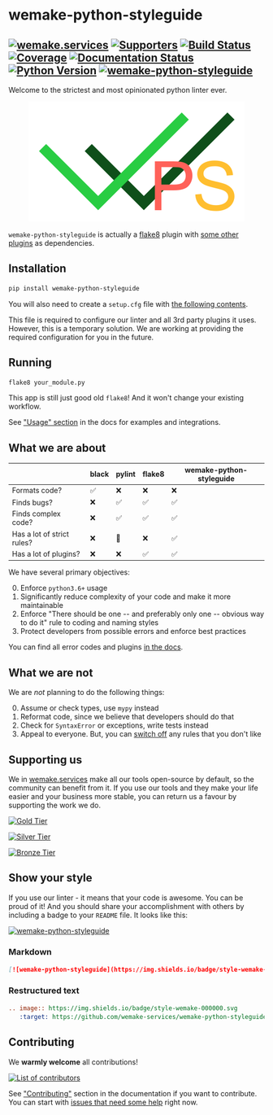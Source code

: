 # wemake-python-styleguide

[![wemake.services](https://img.shields.io/badge/%20-wemake.services-green.svg?label=%20&logo=data%3Aimage%2Fpng%3Bbase64%2CiVBORw0KGgoAAAANSUhEUgAAABAAAAAQCAMAAAAoLQ9TAAAABGdBTUEAALGPC%2FxhBQAAAAFzUkdCAK7OHOkAAAAbUExURQAAAAAAAAAAAAAAAAAAAAAAAAAAAAAAAP%2F%2F%2F5TvxDIAAAAIdFJOUwAjRA8xXANAL%2Bv0SAAAADNJREFUGNNjYCAIOJjRBdBFWMkVQeGzcHAwksJnAPPZGOGAASzPzAEHEGVsLExQwE7YswCb7AFZSF3bbAAAAABJRU5ErkJggg%3D%3D)](https://wemake.services)
[![Supporters](https://img.shields.io/opencollective/all/wemake-python-styleguide.svg?color=gold&label=supporters)](https://opencollective.com/wemake-python-styleguide)
[![Build Status](https://travis-ci.org/wemake-services/wemake-python-styleguide.svg?branch=master)](https://travis-ci.org/wemake-services/wemake-python-styleguide)
[![Coverage](https://coveralls.io/repos/github/wemake-services/wemake-python-styleguide/badge.svg?branch=master)](https://coveralls.io/github/wemake-services/wemake-python-styleguide?branch=master)
[![Documentation Status](https://readthedocs.org/projects/wemake-python-styleguide/badge/?version=latest)](https://wemake-python-styleguide.readthedocs.io/en/latest/?badge=latest)
[![Python Version](https://img.shields.io/pypi/pyversions/wemake-python-styleguide.svg)](https://pypi.org/project/wemake-python-styleguide/)
[![wemake-python-styleguide](https://img.shields.io/badge/style-wemake-000000.svg)](https://github.com/wemake-services/wemake-python-styleguide)
---

Welcome to the strictest and most opinionated python linter ever.

<p align="center">
  <img src="https://raw.githubusercontent.com/wemake-services/wemake-python-styleguide/master/docs/_static/logo.png"
       alt="wemake-python-styleguide logo">
</p>

`wemake-python-styleguide` is actually a [flake8](http://flake8.pycqa.org/en/latest/)
plugin with [some other plugins](https://wemake-python-styleguide.readthedocs.io/en/latest/pages/violations/index.html#external-plugins) as dependencies.

## Installation

```bash
pip install wemake-python-styleguide
```

You will also need to create a `setup.cfg` file with [the following contents](https://wemake-python-styleguide.readthedocs.io/en/latest/pages/options/config.html#plugins).

This file is required to configure our linter and all 3rd party plugins it uses.
However, this is a temporary solution.
We are working at providing the required configuration for you in the future.


## Running

```bash
flake8 your_module.py
```

This app is still just good old `flake8`!
And it won't change your existing workflow.

See ["Usage" section](https://wemake-python-styleguide.readthedocs.io/en/latest/pages/usage/setup.html)
in the docs for examples and integrations.


## What we are about

|                            | black | pylint | flake8 | wemake-python-styleguide |
|----------------------------|-------|--------|--------|--------------------------|
| Formats code?              |   ✅   |    ❌   |    ❌   |             ❌            |
| Finds bugs?                |   ❌   |    ✅   |    ✅   |             ✅            |
| Finds complex code?        |   ❌   |    ✅   |    ✅   |             ✅            |
| Has a lot of strict rules? |   ❌   |    🤔   |    ❌   |             ✅            |
| Has a lot of plugins?      |   ❌   |    ❌   |    ✅   |             ✅            |

We have several primary objectives:

0. Enforce `python3.6+` usage
1. Significantly reduce complexity of your code and make it more maintainable
2. Enforce "There should be one -- and preferably only one -- obvious way to do it" rule to coding and naming styles
3. Protect developers from possible errors and enforce best practices

You can find all error codes and plugins [in the docs](https://wemake-python-styleguide.readthedocs.io/en/latest/pages/violations/index.html).


## What we are not

We are *not* planning to do the following things:

0. Assume or check types, use `mypy` instead
1. Reformat code, since we believe that developers should do that
2. Check for `SyntaxError` or exceptions, write tests instead
3. Appeal to everyone. But, you can [switch off](https://wemake-python-styleguide.readthedocs.io/en/latest/pages/usage/setup.html#ignoring-violations) any rules that you don't like


## Supporting us

We in [wemake.services](https://wemake.services) make
all our tools open-source by default, so the community can benefit from it.
If you use our tools and they make your life easier and your business more stable,
you can return us a favour by supporting the work we do.

[![Gold Tier](https://opencollective.com/wemake-python-styleguide/tiers/gold-sponsor.svg?width=890)](https://opencollective.com/wemake-python-styleguide)

[![Silver Tier](https://opencollective.com/wemake-python-styleguide/tiers/gold-sponsor.svg?width=890&avatarHeight=45)](https://opencollective.com/wemake-python-styleguide)

[![Bronze Tier](https://opencollective.com/wemake-python-styleguide/tiers/gold-sponsor.svg?width=890&avatarHeight=35)](https://opencollective.com/wemake-python-styleguide)


## Show your style

If you use our linter - it means that your code is awesome.
You can be proud of it!
And you should share your accomplishment with others
by including a badge to your `README` file. It looks like this:

[![wemake-python-styleguide](https://img.shields.io/badge/style-wemake-000000.svg)](https://github.com/wemake-services/wemake-python-styleguide)

### Markdown

```md
[![wemake-python-styleguide](https://img.shields.io/badge/style-wemake-000000.svg)](https://github.com/wemake-services/wemake-python-styleguide)
```

### Restructured text

```rst
.. image:: https://img.shields.io/badge/style-wemake-000000.svg
   :target: https://github.com/wemake-services/wemake-python-styleguide
```


## Contributing

We **warmly welcome** all contributions!

[![List of contributors](https://opencollective.com/wemake-python-styleguide/contributors.svg?width=890&button=0)](https://github.com/wemake-services/wemake-python-styleguide/graphs/contributors)

See ["Contributing"](https://wemake-python-styleguide.readthedocs.io/en/latest/pages/contributing.html) section in the documentation if you want to contribute. You can start with [issues that need some help](https://github.com/wemake-services/wemake-python-styleguide/issues?q=is%3Aissue+is%3Aopen+label%3A%22help+wanted%22)
right now.

